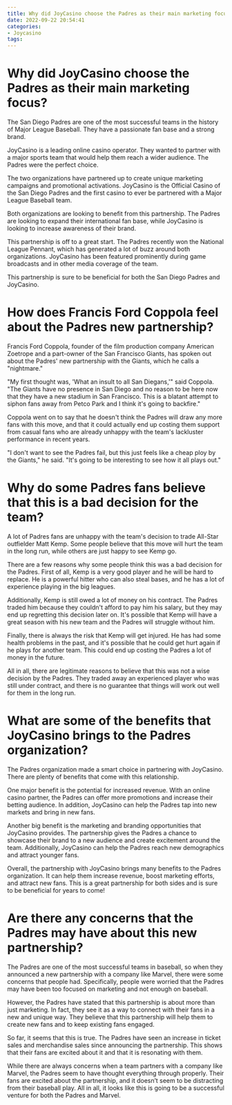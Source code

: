 ```yaml
---
title: Why did JoyCasino choose the Padres as their main marketing focus
date: 2022-09-22 20:54:41
categories:
- Joycasino
tags:
---
```



#  Why did JoyCasino choose the Padres as their main marketing focus?

The San Diego Padres are one of the most successful teams in the history of Major League Baseball. They have a passionate fan base and a strong brand.

JoyCasino is a leading online casino operator. They wanted to partner with a major sports team that would help them reach a wider audience. The Padres were the perfect choice.

The two organizations have partnered up to create unique marketing campaigns and promotional activations. JoyCasino is the Official Casino of the San Diego Padres and the first casino to ever be partnered with a Major League Baseball team.

Both organizations are looking to benefit from this partnership. The Padres are looking to expand their international fan base, while JoyCasino is looking to increase awareness of their brand.

This partnership is off to a great start. The Padres recently won the National League Pennant, which has generated a lot of buzz around both organizations. JoyCasino has been featured prominently during game broadcasts and in other media coverage of the team.

This partnership is sure to be beneficial for both the San Diego Padres and JoyCasino.

#  How does Francis Ford Coppola feel about the Padres new partnership?

Francis Ford Coppola, founder of the film production company American Zoetrope and a part-owner of the San Francisco Giants, has spoken out about the Padres' new partnership with the Giants, which he calls a "nightmare."

"My first thought was, 'What an insult to all San Diegans,'" said Coppola. "The Giants have no presence in San Diego and no reason to be here now that they have a new stadium in San Francisco. This is a blatant attempt to siphon fans away from Petco Park and I think it's going to backfire."

Coppola went on to say that he doesn't think the Padres will draw any more fans with this move, and that it could actually end up costing them support from casual fans who are already unhappy with the team's lackluster performance in recent years.

"I don't want to see the Padres fail, but this just feels like a cheap ploy by the Giants," he said. "It's going to be interesting to see how it all plays out."

#  Why do some Padres fans believe that this is a bad decision for the team?

A lot of Padres fans are unhappy with the team's decision to trade All-Star outfielder Matt Kemp. Some people believe that this move will hurt the team in the long run, while others are just happy to see Kemp go.

There are a few reasons why some people think this was a bad decision for the Padres. First of all, Kemp is a very good player and he will be hard to replace. He is a powerful hitter who can also steal bases, and he has a lot of experience playing in the big leagues.

Additionally, Kemp is still owed a lot of money on his contract. The Padres traded him because they couldn't afford to pay him his salary, but they may end up regretting this decision later on. It's possible that Kemp will have a great season with his new team and the Padres will struggle without him.

Finally, there is always the risk that Kemp will get injured. He has had some health problems in the past, and it's possible that he could get hurt again if he plays for another team. This could end up costing the Padres a lot of money in the future.

All in all, there are legitimate reasons to believe that this was not a wise decision by the Padres. They traded away an experienced player who was still under contract, and there is no guarantee that things will work out well for them in the long run.

#  What are some of the benefits that JoyCasino brings to the Padres organization?

The Padres organization made a smart choice in partnering with JoyCasino. There are plenty of benefits that come with this relationship.

One major benefit is the potential for increased revenue. With an online casino partner, the Padres can offer more promotions and increase their betting audience. In addition, JoyCasino can help the Padres tap into new markets and bring in new fans.

Another big benefit is the marketing and branding opportunities that JoyCasino provides. The partnership gives the Padres a chance to showcase their brand to a new audience and create excitement around the team. Additionally, JoyCasino can help the Padres reach new demographics and attract younger fans.

Overall, the partnership with JoyCasino brings many benefits to the Padres organization. It can help them increase revenue, boost marketing efforts, and attract new fans. This is a great partnership for both sides and is sure to be beneficial for years to come!

#  Are there any concerns that the Padres may have about this new partnership?

The Padres are one of the most successful teams in baseball, so when they announced a new partnership with a company like Marvel, there were some concerns that people had. Specifically, people were worried that the Padres may have been too focused on marketing and not enough on baseball.

However, the Padres have stated that this partnership is about more than just marketing. In fact, they see it as a way to connect with their fans in a new and unique way. They believe that this partnership will help them to create new fans and to keep existing fans engaged.

So far, it seems that this is true. The Padres have seen an increase in ticket sales and merchandise sales since announcing the partnership. This shows that their fans are excited about it and that it is resonating with them.

While there are always concerns when a team partners with a company like Marvel, the Padres seem to have thought everything through properly. Their fans are excited about the partnership, and it doesn’t seem to be distracting from their baseball play. All in all, it looks like this is going to be a successful venture for both the Padres and Marvel.